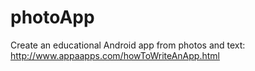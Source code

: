 # photoApp

Create an educational Android app from photos and text: http://www.appaapps.com/howToWriteAnApp.html
